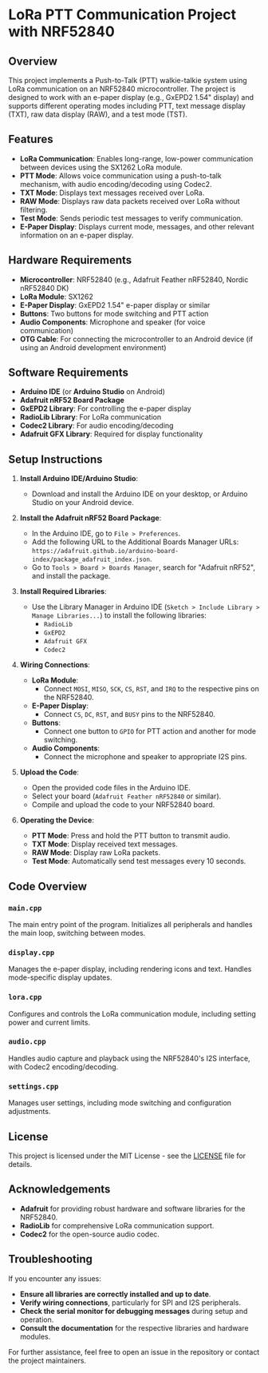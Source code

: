 # LoRa PTT Communication Project with NRF52840

## Overview

This project implements a Push-to-Talk (PTT) walkie-talkie system using LoRa communication on an NRF52840 microcontroller. The project is designed to work with an e-paper display (e.g., GxEPD2 1.54" display) and supports different operating modes including PTT, text message display (TXT), raw data display (RAW), and a test mode (TST). 

## Features

- **LoRa Communication**: Enables long-range, low-power communication between devices using the SX1262 LoRa module.
- **PTT Mode**: Allows voice communication using a push-to-talk mechanism, with audio encoding/decoding using Codec2.
- **TXT Mode**: Displays text messages received over LoRa.
- **RAW Mode**: Displays raw data packets received over LoRa without filtering.
- **Test Mode**: Sends periodic test messages to verify communication.
- **E-Paper Display**: Displays current mode, messages, and other relevant information on an e-paper display.

## Hardware Requirements

- **Microcontroller**: NRF52840 (e.g., Adafruit Feather nRF52840, Nordic nRF52840 DK)
- **LoRa Module**: SX1262
- **E-Paper Display**: GxEPD2 1.54" e-paper display or similar
- **Buttons**: Two buttons for mode switching and PTT action
- **Audio Components**: Microphone and speaker (for voice communication)
- **OTG Cable**: For connecting the microcontroller to an Android device (if using an Android development environment)

## Software Requirements

- **Arduino IDE** (or **Arduino Studio** on Android)
- **Adafruit nRF52 Board Package**
- **GxEPD2 Library**: For controlling the e-paper display
- **RadioLib Library**: For LoRa communication
- **Codec2 Library**: For audio encoding/decoding
- **Adafruit GFX Library**: Required for display functionality

## Setup Instructions

1. **Install Arduino IDE/Arduino Studio**:
   - Download and install the Arduino IDE on your desktop, or Arduino Studio on your Android device.

2. **Install the Adafruit nRF52 Board Package**:
   - In the Arduino IDE, go to `File > Preferences`.
   - Add the following URL to the Additional Boards Manager URLs: `https://adafruit.github.io/arduino-board-index/package_adafruit_index.json`.
   - Go to `Tools > Board > Boards Manager`, search for "Adafruit nRF52", and install the package.

3. **Install Required Libraries**:
   - Use the Library Manager in Arduino IDE (`Sketch > Include Library > Manage Libraries...`) to install the following libraries:
     - `RadioLib`
     - `GxEPD2`
     - `Adafruit GFX`
     - `Codec2`

4. **Wiring Connections**:
   - **LoRa Module**:
     - Connect `MOSI`, `MISO`, `SCK`, `CS`, `RST`, and `IRQ` to the respective pins on the NRF52840.
   - **E-Paper Display**:
     - Connect `CS`, `DC`, `RST`, and `BUSY` pins to the NRF52840.
   - **Buttons**:
     - Connect one button to `GPIO` for PTT action and another for mode switching.
   - **Audio Components**:
     - Connect the microphone and speaker to appropriate I2S pins.

5. **Upload the Code**:
   - Open the provided code files in the Arduino IDE.
   - Select your board (`Adafruit Feather nRF52840` or similar).
   - Compile and upload the code to your NRF52840 board.

6. **Operating the Device**:
   - **PTT Mode**: Press and hold the PTT button to transmit audio.
   - **TXT Mode**: Display received text messages.
   - **RAW Mode**: Display raw LoRa packets.
   - **Test Mode**: Automatically send test messages every 10 seconds.

## Code Overview

### `main.cpp`
The main entry point of the program. Initializes all peripherals and handles the main loop, switching between modes.

### `display.cpp`
Manages the e-paper display, including rendering icons and text. Handles mode-specific display updates.

### `lora.cpp`
Configures and controls the LoRa communication module, including setting power and current limits.

### `audio.cpp`
Handles audio capture and playback using the NRF52840's I2S interface, with Codec2 encoding/decoding.

### `settings.cpp`
Manages user settings, including mode switching and configuration adjustments.

## License

This project is licensed under the MIT License - see the [LICENSE](LICENSE) file for details.

## Acknowledgements

- **Adafruit** for providing robust hardware and software libraries for the NRF52840.
- **RadioLib** for comprehensive LoRa communication support.
- **Codec2** for the open-source audio codec.

## Troubleshooting

If you encounter any issues:

- **Ensure all libraries are correctly installed and up to date**.
- **Verify wiring connections**, particularly for SPI and I2S peripherals.
- **Check the serial monitor for debugging messages** during setup and operation.
- **Consult the documentation** for the respective libraries and hardware modules.

For further assistance, feel free to open an issue in the repository or contact the project maintainers.